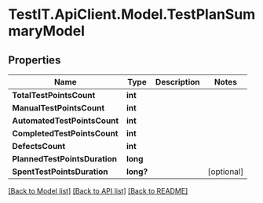 # TestIT.ApiClient.Model.TestPlanSummaryModel

## Properties

Name | Type | Description | Notes
------------ | ------------- | ------------- | -------------
**TotalTestPointsCount** | **int** |  | 
**ManualTestPointsCount** | **int** |  | 
**AutomatedTestPointsCount** | **int** |  | 
**CompletedTestPointsCount** | **int** |  | 
**DefectsCount** | **int** |  | 
**PlannedTestPointsDuration** | **long** |  | 
**SpentTestPointsDuration** | **long?** |  | [optional] 

[[Back to Model list]](../README.md#documentation-for-models) [[Back to API list]](../README.md#documentation-for-api-endpoints) [[Back to README]](../README.md)

